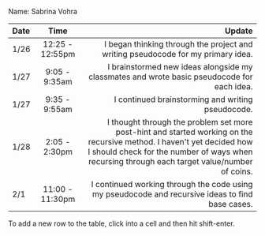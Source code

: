 Name: Sabrina Vohra

| Date |      Time       |                                                                                                                                                                                                                  Update |
|:-----|:---------------:|------------------------------------------------------------------------------------------------------------------------------------------------------------------------------------------------------------------------:|
| 1/26 | 12:25 - 12:55pm |                                                                                                                                        I began thinking through the project and writing pseudocode for my primary idea. |
| 1/27 |  9:05 - 9:35am  |                                                                                                                              I brainstormed new ideas alongside my classmates and wrote basic pseudocode for each idea. |
| 1/27 |  9:35 - 9:55am  |                                                                                                                                                                       I continued brainstorming and writing pseudocode. |
| 1/28 |  2:05 - 2:30pm  | I thought through the problem set more post-hint and started working on the recursive method. I haven't yet decided how I should check for the number of ways when recursing through each target value/number of coins. |
| 2/1  | 11:00 - 11:30pm |                                                                                                                        I continued working through the code using my pseudocode and recursive ideas to find base cases. |


To add a new row to the table, click into a cell and then hit shift-enter.